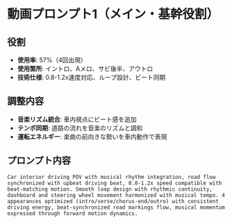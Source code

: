 # 動画プロンプト1（メイン・基幹役割）

## 役割
- **使用率**: 57%（4回出現）
- **使用箇所**: イントロ、Aメロ、サビ後半、アウトロ
- **技術仕様**: 0.8-1.2x速度対応、ループ設計、ビート同期

## 調整内容
- **音楽リズム統合**: 車内視点にビート感を追加
- **テンポ同期**: 道路の流れを音楽のリズムと調和
- **運転エネルギー**: 楽曲の前向きな勢いを車内動作で表現

## プロンプト内容
```
Car interior driving POV with musical rhythm integration, road flow synchronized with upbeat driving beat, 0.8-1.2x speed compatible with beat-matching motion. Smooth loop design with rhythmic continuity, dashboard and steering wheel movement harmonized with musical tempo. 4 appearances optimized (intro/verse/chorus-end/outro) with consistent driving energy, beat-synchronized road markings flow, musical momentum expressed through forward motion dynamics.
```